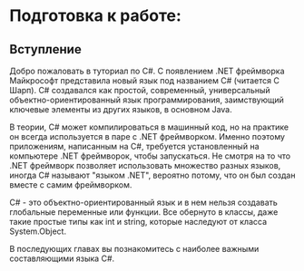 # Подготовка к работе:

## Вступление

Добро пожаловать в туториал по C#. С появлением .NET фреймворка Майкрософт представила новый язык под названием C# (читается С Шарп). C# создавался как простой, современный, универсальный объектно-ориентированный язык программирования, заимствующий ключевые элементы из других языков, в основном Java.

В теории, C# может компилироваться в машинный код, но на практике он всегда используется в паре с .NET фреймворком. Именно поэтому приложениям, написанным на C#, требуется установленный на компьютере .NET фреймворок, чтобы запускаться. Не смотря на то что .NET фреймворк позволяет использовать множество разных языков, иногда C# называют "языком .NET", вероятно потому, что он был создан вместе с самим фреймворком.

C# - это объектно-ориентированный язык и в нем нельзя создавать глобальные переменные или функции. Все обернуто в классы, даже такие простые типы как int и string, которые наследуют от класса System.Object.

В последующих главах вы познакомитесь с наиболее важными составляющими языка C#.